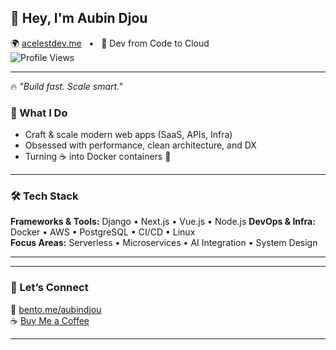 ## 👋 Hey, I'm Aubin Djou  
🌍 [acelestdev.me](https://acelestdev.me) &nbsp;&nbsp;•&nbsp;&nbsp; 🧠 Dev from Code to Cloud  
![Profile Views](https://komarev.com/ghpvc/?username=acelest&color=green)


---
🔥 _"Build fast. Scale smart."_ 

### 🚀 What I Do  
- Craft & scale modern web apps (SaaS, APIs, Infra)  
- Obsessed with performance, clean architecture, and DX  
- Turning ☕ into Docker containers 🐳  

---

### 🛠 Tech Stack  
**Frameworks & Tools:** Django • Next.js • Vue.js • Node.js
**DevOps & Infra:** Docker • AWS • PostgreSQL • CI/CD • Linux  
**Focus Areas:** Serverless • Microservices • AI Integration • System Design  

---

 
 

---

### 🤝 Let’s Connect  
📎 [bento.me/aubindjou](https://bento.me/aubindjou)  
☕ [Buy Me a Coffee](https://buymeacoffee.com/acelestcode)  

---
